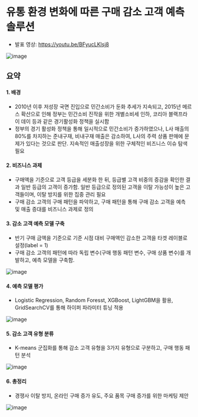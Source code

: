 # 유통 환경 변화에 따른 구매 감소 고객 예측 솔루션
- 발표 영상: https://youtu.be/BFyucLKlsj8

![image](https://user-images.githubusercontent.com/86218931/144770142-5c51fee5-e100-483d-8f7f-c0ac1f951c5d.png)

## 요약 
#### 1. 배경
- 2010년 이후 저성장 국면 진입으로 민간소비가 둔화 추세가 지속되고, 2015년 메르스 확산으로 인해 정부는 민간소비 진작을 위한 개별소비세 인하, 코리아 블랙프라이 데이 등과 같은 경기활성화 정책을 실시함
- 정부의 경기 활성화 정책을 통해 일시적으로 민간소비가 증가하였으나, L사 매출의 80%를 차지하는 준내구재, 비내구재 매출은 감소하여, L사의 주력 상품 판매에 문제가 있다는 것으로 판단. 지속적인 매출성장을 위한 구체적인 비즈니스 이슈 탐색 필요

#### 2. 비즈니스 과제
- 구매액을 기준으로 고객 등급을 세분화 한 뒤, 등급별 고객 비중의 증감을 확인한 결과 일반 등급의 고객이 증가함. 일반 등급으로 정의된 고객을 이탈 가능성이 높은 고객들이며, 이탈 방지를 위한 집중 관리 필요
- 구매 감소 고객의 구매 패턴을 파악하고, 구매 패턴을 통해 구매 감소 고객을 예측 및 매출 증대를 비즈니스 과제로 정의

#### 3. 감소 고객 예측 모델 구축
- 반기 구매 금액을 기준으로 기준 시점 대비 구매액인 감소한 고객을 타겟 레이블로 설정(label = 1)
- 구매 감소 고객의 패턴에 따라 독립 변수(구매 행동 패턴 변수, 구매 상품 변수)를 개발하고, 예측 모델을 구축함.

![image](https://user-images.githubusercontent.com/86218931/144770627-77b0bc6c-3305-4d8d-98dc-1ca52897561c.png)

#### 4. 예측 모델 평가
- Logistic Regression, Random Foresst, XGBoost, LightGBM을 활용, GridSearchCV를 통해 하이퍼 파라미터 튜닝 적용  

![image](https://user-images.githubusercontent.com/86218931/144770675-1e7752a8-edc3-4750-b422-42904c32d772.png)

#### 5. 감소 고객 유형 분류
- K-means 군집화를 통해 감소 고객 유형을 3가지 유형으로 구분하고, 구매 행동 패턴 분석

![image](https://user-images.githubusercontent.com/86218931/144771062-0ee97c9f-3c5f-4991-92b6-a8a300324c18.png)

#### 6. 총정리
- 경쟁사 이탈 방지, 온라인 구매 증가 유도, 주요 품목 구매 증가를 위한 마케팅 제안

![image](https://user-images.githubusercontent.com/86218931/144771149-0783ab0f-bfda-4f78-bf66-0f329be41137.png)



